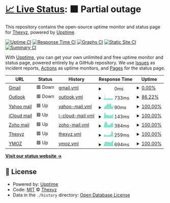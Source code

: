 # [📈 Live Status](https://status.thexyz.com): <!--live status--> **🟧 Partial outage**

This repository contains the open-source uptime monitor and status page for [Thexyz](https://www.thexyz.com), powered by [Upptime](https://github.com/upptime/upptime).

[![Uptime CI](https://github.com/thexyz/Email-Monitoring/workflows/Uptime%20CI/badge.svg)](https://github.com/thexyz/Email-Monitoring/actions?query=workflow%3A%22Uptime+CI%22)
[![Response Time CI](https://github.com/thexyz/Email-Monitoring/workflows/Response%20Time%20CI/badge.svg)](https://github.com/thexyz/Email-Monitoring/actions?query=workflow%3A%22Response+Time+CI%22)
[![Graphs CI](https://github.com/thexyz/Email-Monitoring/workflows/Graphs%20CI/badge.svg)](https://github.com/thexyz/Email-Monitoring/actions?query=workflow%3A%22Graphs+CI%22)
[![Static Site CI](https://github.com/thexyz/Email-Monitoring/workflows/Static%20Site%20CI/badge.svg)](https://github.com/thexyz/Email-Monitoring/actions?query=workflow%3A%22Static+Site+CI%22)
[![Summary CI](https://github.com/thexyz/Email-Monitoring/workflows/Summary%20CI/badge.svg)](https://github.com/thexyz/Email-Monitoring/actions?query=workflow%3A%22Summary+CI%22)

With [Upptime](https://upptime.js.org), you can get your own unlimited and free uptime monitor and status page, powered entirely by a GitHub repository. We use [Issues](https://github.com/thexyz/Email-Monitoring/issues) as incident reports, [Actions](https://github.com/thexyz/Email-Monitoring/actions) as uptime monitors, and [Pages](https://status.thexyz.com) for the status page.

<!--start: status pages-->
<!-- This summary is generated by Upptime (https://github.com/upptime/upptime) -->
<!-- Do not edit this manually, your changes will be overwritten -->
<!-- prettier-ignore -->
| URL | Status | History | Response Time | Uptime |
| --- | ------ | ------- | ------------- | ------ |
| <img alt="" src="https://icons.duckduckgo.com/ip3/mail.google.com.ico" height="13"> [Gmail](https://mail.google.com) | 🟥 Down | [gmail.yml](https://github.com/Thexyz/Email-Monitoring/commits/HEAD/history/gmail.yml) | <details><summary><img alt="Response time graph" src="./graphs/gmail/response-time-week.png" height="20"> 0ms</summary><br><a href="https://email.downly.net/history/gmail"><img alt="Response time 0" src="https://img.shields.io/endpoint?url=https%3A%2F%2Fraw.githubusercontent.com%2FThexyz%2FEmail-Monitoring%2FHEAD%2Fapi%2Fgmail%2Fresponse-time.json"></a><br><a href="https://email.downly.net/history/gmail"><img alt="24-hour response time 0" src="https://img.shields.io/endpoint?url=https%3A%2F%2Fraw.githubusercontent.com%2FThexyz%2FEmail-Monitoring%2FHEAD%2Fapi%2Fgmail%2Fresponse-time-day.json"></a><br><a href="https://email.downly.net/history/gmail"><img alt="7-day response time 0" src="https://img.shields.io/endpoint?url=https%3A%2F%2Fraw.githubusercontent.com%2FThexyz%2FEmail-Monitoring%2FHEAD%2Fapi%2Fgmail%2Fresponse-time-week.json"></a><br><a href="https://email.downly.net/history/gmail"><img alt="30-day response time 0" src="https://img.shields.io/endpoint?url=https%3A%2F%2Fraw.githubusercontent.com%2FThexyz%2FEmail-Monitoring%2FHEAD%2Fapi%2Fgmail%2Fresponse-time-month.json"></a><br><a href="https://email.downly.net/history/gmail"><img alt="1-year response time 0" src="https://img.shields.io/endpoint?url=https%3A%2F%2Fraw.githubusercontent.com%2FThexyz%2FEmail-Monitoring%2FHEAD%2Fapi%2Fgmail%2Fresponse-time-year.json"></a></details> | <details><summary><a href="https://email.downly.net/history/gmail">0.00%</a></summary><a href="https://email.downly.net/history/gmail"><img alt="All-time uptime 0.00%" src="https://img.shields.io/endpoint?url=https%3A%2F%2Fraw.githubusercontent.com%2FThexyz%2FEmail-Monitoring%2FHEAD%2Fapi%2Fgmail%2Fuptime.json"></a><br><a href="https://email.downly.net/history/gmail"><img alt="24-hour uptime 0.00%" src="https://img.shields.io/endpoint?url=https%3A%2F%2Fraw.githubusercontent.com%2FThexyz%2FEmail-Monitoring%2FHEAD%2Fapi%2Fgmail%2Fuptime-day.json"></a><br><a href="https://email.downly.net/history/gmail"><img alt="7-day uptime 0.00%" src="https://img.shields.io/endpoint?url=https%3A%2F%2Fraw.githubusercontent.com%2FThexyz%2FEmail-Monitoring%2FHEAD%2Fapi%2Fgmail%2Fuptime-week.json"></a><br><a href="https://email.downly.net/history/gmail"><img alt="30-day uptime 0.00%" src="https://img.shields.io/endpoint?url=https%3A%2F%2Fraw.githubusercontent.com%2FThexyz%2FEmail-Monitoring%2FHEAD%2Fapi%2Fgmail%2Fuptime-month.json"></a><br><a href="https://email.downly.net/history/gmail"><img alt="1-year uptime 0.00%" src="https://img.shields.io/endpoint?url=https%3A%2F%2Fraw.githubusercontent.com%2FThexyz%2FEmail-Monitoring%2FHEAD%2Fapi%2Fgmail%2Fuptime-year.json"></a></details>
| <img alt="" src="https://icons.duckduckgo.com/ip3/outlook.live.com.ico" height="13"> [Outlook](https://outlook.live.com) | 🟥 Down | [outlook.yml](https://github.com/Thexyz/Email-Monitoring/commits/HEAD/history/outlook.yml) | <details><summary><img alt="Response time graph" src="./graphs/outlook/response-time-week.png" height="20"> 733ms</summary><br><a href="https://email.downly.net/history/outlook"><img alt="Response time 600" src="https://img.shields.io/endpoint?url=https%3A%2F%2Fraw.githubusercontent.com%2FThexyz%2FEmail-Monitoring%2FHEAD%2Fapi%2Foutlook%2Fresponse-time.json"></a><br><a href="https://email.downly.net/history/outlook"><img alt="24-hour response time 679" src="https://img.shields.io/endpoint?url=https%3A%2F%2Fraw.githubusercontent.com%2FThexyz%2FEmail-Monitoring%2FHEAD%2Fapi%2Foutlook%2Fresponse-time-day.json"></a><br><a href="https://email.downly.net/history/outlook"><img alt="7-day response time 733" src="https://img.shields.io/endpoint?url=https%3A%2F%2Fraw.githubusercontent.com%2FThexyz%2FEmail-Monitoring%2FHEAD%2Fapi%2Foutlook%2Fresponse-time-week.json"></a><br><a href="https://email.downly.net/history/outlook"><img alt="30-day response time 672" src="https://img.shields.io/endpoint?url=https%3A%2F%2Fraw.githubusercontent.com%2FThexyz%2FEmail-Monitoring%2FHEAD%2Fapi%2Foutlook%2Fresponse-time-month.json"></a><br><a href="https://email.downly.net/history/outlook"><img alt="1-year response time 615" src="https://img.shields.io/endpoint?url=https%3A%2F%2Fraw.githubusercontent.com%2FThexyz%2FEmail-Monitoring%2FHEAD%2Fapi%2Foutlook%2Fresponse-time-year.json"></a></details> | <details><summary><a href="https://email.downly.net/history/outlook">86.22%</a></summary><a href="https://email.downly.net/history/outlook"><img alt="All-time uptime 99.69%" src="https://img.shields.io/endpoint?url=https%3A%2F%2Fraw.githubusercontent.com%2FThexyz%2FEmail-Monitoring%2FHEAD%2Fapi%2Foutlook%2Fuptime.json"></a><br><a href="https://email.downly.net/history/outlook"><img alt="24-hour uptime 83.15%" src="https://img.shields.io/endpoint?url=https%3A%2F%2Fraw.githubusercontent.com%2FThexyz%2FEmail-Monitoring%2FHEAD%2Fapi%2Foutlook%2Fuptime-day.json"></a><br><a href="https://email.downly.net/history/outlook"><img alt="7-day uptime 86.22%" src="https://img.shields.io/endpoint?url=https%3A%2F%2Fraw.githubusercontent.com%2FThexyz%2FEmail-Monitoring%2FHEAD%2Fapi%2Foutlook%2Fuptime-week.json"></a><br><a href="https://email.downly.net/history/outlook"><img alt="30-day uptime 92.54%" src="https://img.shields.io/endpoint?url=https%3A%2F%2Fraw.githubusercontent.com%2FThexyz%2FEmail-Monitoring%2FHEAD%2Fapi%2Foutlook%2Fuptime-month.json"></a><br><a href="https://email.downly.net/history/outlook"><img alt="1-year uptime 99.38%" src="https://img.shields.io/endpoint?url=https%3A%2F%2Fraw.githubusercontent.com%2FThexyz%2FEmail-Monitoring%2FHEAD%2Fapi%2Foutlook%2Fuptime-year.json"></a></details>
| <img alt="" src="https://icons.duckduckgo.com/ip3/mail.yahoo.com.ico" height="13"> [Yahoo mail](https://mail.yahoo.com) | 🟩 Up | [yahoo-mail.yml](https://github.com/Thexyz/Email-Monitoring/commits/HEAD/history/yahoo-mail.yml) | <details><summary><img alt="Response time graph" src="./graphs/yahoo-mail/response-time-week.png" height="20"> 90ms</summary><br><a href="https://email.downly.net/history/yahoo-mail"><img alt="Response time 139" src="https://img.shields.io/endpoint?url=https%3A%2F%2Fraw.githubusercontent.com%2FThexyz%2FEmail-Monitoring%2FHEAD%2Fapi%2Fyahoo-mail%2Fresponse-time.json"></a><br><a href="https://email.downly.net/history/yahoo-mail"><img alt="24-hour response time 91" src="https://img.shields.io/endpoint?url=https%3A%2F%2Fraw.githubusercontent.com%2FThexyz%2FEmail-Monitoring%2FHEAD%2Fapi%2Fyahoo-mail%2Fresponse-time-day.json"></a><br><a href="https://email.downly.net/history/yahoo-mail"><img alt="7-day response time 90" src="https://img.shields.io/endpoint?url=https%3A%2F%2Fraw.githubusercontent.com%2FThexyz%2FEmail-Monitoring%2FHEAD%2Fapi%2Fyahoo-mail%2Fresponse-time-week.json"></a><br><a href="https://email.downly.net/history/yahoo-mail"><img alt="30-day response time 170" src="https://img.shields.io/endpoint?url=https%3A%2F%2Fraw.githubusercontent.com%2FThexyz%2FEmail-Monitoring%2FHEAD%2Fapi%2Fyahoo-mail%2Fresponse-time-month.json"></a><br><a href="https://email.downly.net/history/yahoo-mail"><img alt="1-year response time 144" src="https://img.shields.io/endpoint?url=https%3A%2F%2Fraw.githubusercontent.com%2FThexyz%2FEmail-Monitoring%2FHEAD%2Fapi%2Fyahoo-mail%2Fresponse-time-year.json"></a></details> | <details><summary><a href="https://email.downly.net/history/yahoo-mail">100.00%</a></summary><a href="https://email.downly.net/history/yahoo-mail"><img alt="All-time uptime 99.99%" src="https://img.shields.io/endpoint?url=https%3A%2F%2Fraw.githubusercontent.com%2FThexyz%2FEmail-Monitoring%2FHEAD%2Fapi%2Fyahoo-mail%2Fuptime.json"></a><br><a href="https://email.downly.net/history/yahoo-mail"><img alt="24-hour uptime 100.00%" src="https://img.shields.io/endpoint?url=https%3A%2F%2Fraw.githubusercontent.com%2FThexyz%2FEmail-Monitoring%2FHEAD%2Fapi%2Fyahoo-mail%2Fuptime-day.json"></a><br><a href="https://email.downly.net/history/yahoo-mail"><img alt="7-day uptime 100.00%" src="https://img.shields.io/endpoint?url=https%3A%2F%2Fraw.githubusercontent.com%2FThexyz%2FEmail-Monitoring%2FHEAD%2Fapi%2Fyahoo-mail%2Fuptime-week.json"></a><br><a href="https://email.downly.net/history/yahoo-mail"><img alt="30-day uptime 100.00%" src="https://img.shields.io/endpoint?url=https%3A%2F%2Fraw.githubusercontent.com%2FThexyz%2FEmail-Monitoring%2FHEAD%2Fapi%2Fyahoo-mail%2Fuptime-month.json"></a><br><a href="https://email.downly.net/history/yahoo-mail"><img alt="1-year uptime 99.98%" src="https://img.shields.io/endpoint?url=https%3A%2F%2Fraw.githubusercontent.com%2FThexyz%2FEmail-Monitoring%2FHEAD%2Fapi%2Fyahoo-mail%2Fuptime-year.json"></a></details>
| <img alt="" src="https://icons.duckduckgo.com/ip3/www.icloud.com.ico" height="13"> [iCloud mail](https://www.icloud.com/mail) | 🟩 Up | [i-cloud-mail.yml](https://github.com/Thexyz/Email-Monitoring/commits/HEAD/history/i-cloud-mail.yml) | <details><summary><img alt="Response time graph" src="./graphs/i-cloud-mail/response-time-week.png" height="20"> 143ms</summary><br><a href="https://email.downly.net/history/i-cloud-mail"><img alt="Response time 241" src="https://img.shields.io/endpoint?url=https%3A%2F%2Fraw.githubusercontent.com%2FThexyz%2FEmail-Monitoring%2FHEAD%2Fapi%2Fi-cloud-mail%2Fresponse-time.json"></a><br><a href="https://email.downly.net/history/i-cloud-mail"><img alt="24-hour response time 184" src="https://img.shields.io/endpoint?url=https%3A%2F%2Fraw.githubusercontent.com%2FThexyz%2FEmail-Monitoring%2FHEAD%2Fapi%2Fi-cloud-mail%2Fresponse-time-day.json"></a><br><a href="https://email.downly.net/history/i-cloud-mail"><img alt="7-day response time 143" src="https://img.shields.io/endpoint?url=https%3A%2F%2Fraw.githubusercontent.com%2FThexyz%2FEmail-Monitoring%2FHEAD%2Fapi%2Fi-cloud-mail%2Fresponse-time-week.json"></a><br><a href="https://email.downly.net/history/i-cloud-mail"><img alt="30-day response time 174" src="https://img.shields.io/endpoint?url=https%3A%2F%2Fraw.githubusercontent.com%2FThexyz%2FEmail-Monitoring%2FHEAD%2Fapi%2Fi-cloud-mail%2Fresponse-time-month.json"></a><br><a href="https://email.downly.net/history/i-cloud-mail"><img alt="1-year response time 223" src="https://img.shields.io/endpoint?url=https%3A%2F%2Fraw.githubusercontent.com%2FThexyz%2FEmail-Monitoring%2FHEAD%2Fapi%2Fi-cloud-mail%2Fresponse-time-year.json"></a></details> | <details><summary><a href="https://email.downly.net/history/i-cloud-mail">100.00%</a></summary><a href="https://email.downly.net/history/i-cloud-mail"><img alt="All-time uptime 99.99%" src="https://img.shields.io/endpoint?url=https%3A%2F%2Fraw.githubusercontent.com%2FThexyz%2FEmail-Monitoring%2FHEAD%2Fapi%2Fi-cloud-mail%2Fuptime.json"></a><br><a href="https://email.downly.net/history/i-cloud-mail"><img alt="24-hour uptime 100.00%" src="https://img.shields.io/endpoint?url=https%3A%2F%2Fraw.githubusercontent.com%2FThexyz%2FEmail-Monitoring%2FHEAD%2Fapi%2Fi-cloud-mail%2Fuptime-day.json"></a><br><a href="https://email.downly.net/history/i-cloud-mail"><img alt="7-day uptime 100.00%" src="https://img.shields.io/endpoint?url=https%3A%2F%2Fraw.githubusercontent.com%2FThexyz%2FEmail-Monitoring%2FHEAD%2Fapi%2Fi-cloud-mail%2Fuptime-week.json"></a><br><a href="https://email.downly.net/history/i-cloud-mail"><img alt="30-day uptime 100.00%" src="https://img.shields.io/endpoint?url=https%3A%2F%2Fraw.githubusercontent.com%2FThexyz%2FEmail-Monitoring%2FHEAD%2Fapi%2Fi-cloud-mail%2Fuptime-month.json"></a><br><a href="https://email.downly.net/history/i-cloud-mail"><img alt="1-year uptime 100.00%" src="https://img.shields.io/endpoint?url=https%3A%2F%2Fraw.githubusercontent.com%2FThexyz%2FEmail-Monitoring%2FHEAD%2Fapi%2Fi-cloud-mail%2Fuptime-year.json"></a></details>
| <img alt="" src="https://icons.duckduckgo.com/ip3/www.zoho.com.ico" height="13"> [Zoho mail](https://www.zoho.com/mail/) | 🟩 Up | [zoho-mail.yml](https://github.com/Thexyz/Email-Monitoring/commits/HEAD/history/zoho-mail.yml) | <details><summary><img alt="Response time graph" src="./graphs/zoho-mail/response-time-week.png" height="20"> 384ms</summary><br><a href="https://email.downly.net/history/zoho-mail"><img alt="Response time 403" src="https://img.shields.io/endpoint?url=https%3A%2F%2Fraw.githubusercontent.com%2FThexyz%2FEmail-Monitoring%2FHEAD%2Fapi%2Fzoho-mail%2Fresponse-time.json"></a><br><a href="https://email.downly.net/history/zoho-mail"><img alt="24-hour response time 415" src="https://img.shields.io/endpoint?url=https%3A%2F%2Fraw.githubusercontent.com%2FThexyz%2FEmail-Monitoring%2FHEAD%2Fapi%2Fzoho-mail%2Fresponse-time-day.json"></a><br><a href="https://email.downly.net/history/zoho-mail"><img alt="7-day response time 384" src="https://img.shields.io/endpoint?url=https%3A%2F%2Fraw.githubusercontent.com%2FThexyz%2FEmail-Monitoring%2FHEAD%2Fapi%2Fzoho-mail%2Fresponse-time-week.json"></a><br><a href="https://email.downly.net/history/zoho-mail"><img alt="30-day response time 376" src="https://img.shields.io/endpoint?url=https%3A%2F%2Fraw.githubusercontent.com%2FThexyz%2FEmail-Monitoring%2FHEAD%2Fapi%2Fzoho-mail%2Fresponse-time-month.json"></a><br><a href="https://email.downly.net/history/zoho-mail"><img alt="1-year response time 381" src="https://img.shields.io/endpoint?url=https%3A%2F%2Fraw.githubusercontent.com%2FThexyz%2FEmail-Monitoring%2FHEAD%2Fapi%2Fzoho-mail%2Fresponse-time-year.json"></a></details> | <details><summary><a href="https://email.downly.net/history/zoho-mail">100.00%</a></summary><a href="https://email.downly.net/history/zoho-mail"><img alt="All-time uptime 100.00%" src="https://img.shields.io/endpoint?url=https%3A%2F%2Fraw.githubusercontent.com%2FThexyz%2FEmail-Monitoring%2FHEAD%2Fapi%2Fzoho-mail%2Fuptime.json"></a><br><a href="https://email.downly.net/history/zoho-mail"><img alt="24-hour uptime 100.00%" src="https://img.shields.io/endpoint?url=https%3A%2F%2Fraw.githubusercontent.com%2FThexyz%2FEmail-Monitoring%2FHEAD%2Fapi%2Fzoho-mail%2Fuptime-day.json"></a><br><a href="https://email.downly.net/history/zoho-mail"><img alt="7-day uptime 100.00%" src="https://img.shields.io/endpoint?url=https%3A%2F%2Fraw.githubusercontent.com%2FThexyz%2FEmail-Monitoring%2FHEAD%2Fapi%2Fzoho-mail%2Fuptime-week.json"></a><br><a href="https://email.downly.net/history/zoho-mail"><img alt="30-day uptime 100.00%" src="https://img.shields.io/endpoint?url=https%3A%2F%2Fraw.githubusercontent.com%2FThexyz%2FEmail-Monitoring%2FHEAD%2Fapi%2Fzoho-mail%2Fuptime-month.json"></a><br><a href="https://email.downly.net/history/zoho-mail"><img alt="1-year uptime 100.00%" src="https://img.shields.io/endpoint?url=https%3A%2F%2Fraw.githubusercontent.com%2FThexyz%2FEmail-Monitoring%2FHEAD%2Fapi%2Fzoho-mail%2Fuptime-year.json"></a></details>
| <img alt="" src="https://icons.duckduckgo.com/ip3/webmail.thexyz.com.ico" height="13"> [Thexyz](https://webmail.thexyz.com) | 🟩 Up | [thexyz.yml](https://github.com/Thexyz/Email-Monitoring/commits/HEAD/history/thexyz.yml) | <details><summary><img alt="Response time graph" src="./graphs/thexyz/response-time-week.png" height="20"> 259ms</summary><br><a href="https://email.downly.net/history/thexyz"><img alt="Response time 322" src="https://img.shields.io/endpoint?url=https%3A%2F%2Fraw.githubusercontent.com%2FThexyz%2FEmail-Monitoring%2FHEAD%2Fapi%2Fthexyz%2Fresponse-time.json"></a><br><a href="https://email.downly.net/history/thexyz"><img alt="24-hour response time 471" src="https://img.shields.io/endpoint?url=https%3A%2F%2Fraw.githubusercontent.com%2FThexyz%2FEmail-Monitoring%2FHEAD%2Fapi%2Fthexyz%2Fresponse-time-day.json"></a><br><a href="https://email.downly.net/history/thexyz"><img alt="7-day response time 259" src="https://img.shields.io/endpoint?url=https%3A%2F%2Fraw.githubusercontent.com%2FThexyz%2FEmail-Monitoring%2FHEAD%2Fapi%2Fthexyz%2Fresponse-time-week.json"></a><br><a href="https://email.downly.net/history/thexyz"><img alt="30-day response time 257" src="https://img.shields.io/endpoint?url=https%3A%2F%2Fraw.githubusercontent.com%2FThexyz%2FEmail-Monitoring%2FHEAD%2Fapi%2Fthexyz%2Fresponse-time-month.json"></a><br><a href="https://email.downly.net/history/thexyz"><img alt="1-year response time 312" src="https://img.shields.io/endpoint?url=https%3A%2F%2Fraw.githubusercontent.com%2FThexyz%2FEmail-Monitoring%2FHEAD%2Fapi%2Fthexyz%2Fresponse-time-year.json"></a></details> | <details><summary><a href="https://email.downly.net/history/thexyz">100.00%</a></summary><a href="https://email.downly.net/history/thexyz"><img alt="All-time uptime 99.94%" src="https://img.shields.io/endpoint?url=https%3A%2F%2Fraw.githubusercontent.com%2FThexyz%2FEmail-Monitoring%2FHEAD%2Fapi%2Fthexyz%2Fuptime.json"></a><br><a href="https://email.downly.net/history/thexyz"><img alt="24-hour uptime 100.00%" src="https://img.shields.io/endpoint?url=https%3A%2F%2Fraw.githubusercontent.com%2FThexyz%2FEmail-Monitoring%2FHEAD%2Fapi%2Fthexyz%2Fuptime-day.json"></a><br><a href="https://email.downly.net/history/thexyz"><img alt="7-day uptime 100.00%" src="https://img.shields.io/endpoint?url=https%3A%2F%2Fraw.githubusercontent.com%2FThexyz%2FEmail-Monitoring%2FHEAD%2Fapi%2Fthexyz%2Fuptime-week.json"></a><br><a href="https://email.downly.net/history/thexyz"><img alt="30-day uptime 100.00%" src="https://img.shields.io/endpoint?url=https%3A%2F%2Fraw.githubusercontent.com%2FThexyz%2FEmail-Monitoring%2FHEAD%2Fapi%2Fthexyz%2Fuptime-month.json"></a><br><a href="https://email.downly.net/history/thexyz"><img alt="1-year uptime 99.96%" src="https://img.shields.io/endpoint?url=https%3A%2F%2Fraw.githubusercontent.com%2FThexyz%2FEmail-Monitoring%2FHEAD%2Fapi%2Fthexyz%2Fuptime-year.json"></a></details>
| <img alt="" src="https://icons.duckduckgo.com/ip3/ymoz.com.ico" height="13"> [YMOZ](https://ymoz.com) | 🟩 Up | [ymoz.yml](https://github.com/Thexyz/Email-Monitoring/commits/HEAD/history/ymoz.yml) | <details><summary><img alt="Response time graph" src="./graphs/ymoz/response-time-week.png" height="20"> 694ms</summary><br><a href="https://email.downly.net/history/ymoz"><img alt="Response time 729" src="https://img.shields.io/endpoint?url=https%3A%2F%2Fraw.githubusercontent.com%2FThexyz%2FEmail-Monitoring%2FHEAD%2Fapi%2Fymoz%2Fresponse-time.json"></a><br><a href="https://email.downly.net/history/ymoz"><img alt="24-hour response time 928" src="https://img.shields.io/endpoint?url=https%3A%2F%2Fraw.githubusercontent.com%2FThexyz%2FEmail-Monitoring%2FHEAD%2Fapi%2Fymoz%2Fresponse-time-day.json"></a><br><a href="https://email.downly.net/history/ymoz"><img alt="7-day response time 694" src="https://img.shields.io/endpoint?url=https%3A%2F%2Fraw.githubusercontent.com%2FThexyz%2FEmail-Monitoring%2FHEAD%2Fapi%2Fymoz%2Fresponse-time-week.json"></a><br><a href="https://email.downly.net/history/ymoz"><img alt="30-day response time 714" src="https://img.shields.io/endpoint?url=https%3A%2F%2Fraw.githubusercontent.com%2FThexyz%2FEmail-Monitoring%2FHEAD%2Fapi%2Fymoz%2Fresponse-time-month.json"></a><br><a href="https://email.downly.net/history/ymoz"><img alt="1-year response time 726" src="https://img.shields.io/endpoint?url=https%3A%2F%2Fraw.githubusercontent.com%2FThexyz%2FEmail-Monitoring%2FHEAD%2Fapi%2Fymoz%2Fresponse-time-year.json"></a></details> | <details><summary><a href="https://email.downly.net/history/ymoz">100.00%</a></summary><a href="https://email.downly.net/history/ymoz"><img alt="All-time uptime 99.94%" src="https://img.shields.io/endpoint?url=https%3A%2F%2Fraw.githubusercontent.com%2FThexyz%2FEmail-Monitoring%2FHEAD%2Fapi%2Fymoz%2Fuptime.json"></a><br><a href="https://email.downly.net/history/ymoz"><img alt="24-hour uptime 100.00%" src="https://img.shields.io/endpoint?url=https%3A%2F%2Fraw.githubusercontent.com%2FThexyz%2FEmail-Monitoring%2FHEAD%2Fapi%2Fymoz%2Fuptime-day.json"></a><br><a href="https://email.downly.net/history/ymoz"><img alt="7-day uptime 100.00%" src="https://img.shields.io/endpoint?url=https%3A%2F%2Fraw.githubusercontent.com%2FThexyz%2FEmail-Monitoring%2FHEAD%2Fapi%2Fymoz%2Fuptime-week.json"></a><br><a href="https://email.downly.net/history/ymoz"><img alt="30-day uptime 100.00%" src="https://img.shields.io/endpoint?url=https%3A%2F%2Fraw.githubusercontent.com%2FThexyz%2FEmail-Monitoring%2FHEAD%2Fapi%2Fymoz%2Fuptime-month.json"></a><br><a href="https://email.downly.net/history/ymoz"><img alt="1-year uptime 99.98%" src="https://img.shields.io/endpoint?url=https%3A%2F%2Fraw.githubusercontent.com%2FThexyz%2FEmail-Monitoring%2FHEAD%2Fapi%2Fymoz%2Fuptime-year.json"></a></details>

<!--end: status pages-->

[**Visit our status website →**](https://status.thexyz.com)

## 📄 License

- Powered by: [Upptime](https://github.com/upptime/upptime)
- Code: [MIT](./LICENSE) © [Thexyz](https://www.thexyz.com)
- Data in the `./history` directory: [Open Database License](https://opendatacommons.org/licenses/odbl/1-0/)
